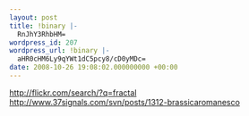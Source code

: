 ```yaml
---
layout: post
title: !binary |-
  RnJhY3RhbHM=
wordpress_id: 207
wordpress_url: !binary |-
  aHR0cHM6Ly9qYWt1dC5pcy8/cD0yMDc=
date: 2008-10-26 19:08:02.000000000 +00:00
---
```

http://flickr.com/search/?q=fractal
http://www.37signals.com/svn/posts/1312-brassicaromanesco
